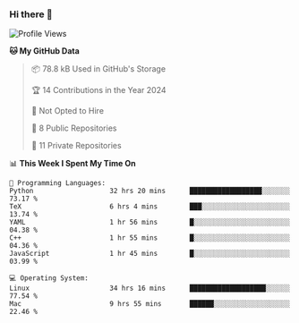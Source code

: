 ### Hi there 👋

<!--
**huayuan4396/huayuan4396** is a ✨ _special_ ✨ repository because its `README.md` (this file) appears on your GitHub profile.

Here are some ideas to get you started:

- 🔭 I’m currently working on ...
- 🌱 I’m currently learning ...
- 👯 I’m looking to collaborate on ...
- 🤔 I’m looking for help with ...
- 💬 Ask me about ...
- 📫 How to reach me: ...
- 😄 Pronouns: ...
- ⚡ Fun fact: ...
-->

<!--START_SECTION:waka-->
![Profile Views](http://img.shields.io/badge/Profile%20Views-1-blue)

**🐱 My GitHub Data** 

> 📦 78.8 kB Used in GitHub's Storage 
 > 
> 🏆 14 Contributions in the Year 2024
 > 
> 🚫 Not Opted to Hire
 > 
> 📜 8 Public Repositories 
 > 
> 🔑 11 Private Repositories 
 > 
📊 **This Week I Spent My Time On** 

```text
💬 Programming Languages: 
Python                   32 hrs 20 mins      ██████████████████░░░░░░░   73.17 % 
TeX                      6 hrs 4 mins        ███░░░░░░░░░░░░░░░░░░░░░░   13.74 % 
YAML                     1 hr 56 mins        █░░░░░░░░░░░░░░░░░░░░░░░░   04.38 % 
C++                      1 hr 55 mins        █░░░░░░░░░░░░░░░░░░░░░░░░   04.36 % 
JavaScript               1 hr 45 mins        █░░░░░░░░░░░░░░░░░░░░░░░░   03.99 % 

💻 Operating System: 
Linux                    34 hrs 16 mins      ███████████████████░░░░░░   77.54 % 
Mac                      9 hrs 55 mins       ██████░░░░░░░░░░░░░░░░░░░   22.46 % 
```


<!--END_SECTION:waka-->
